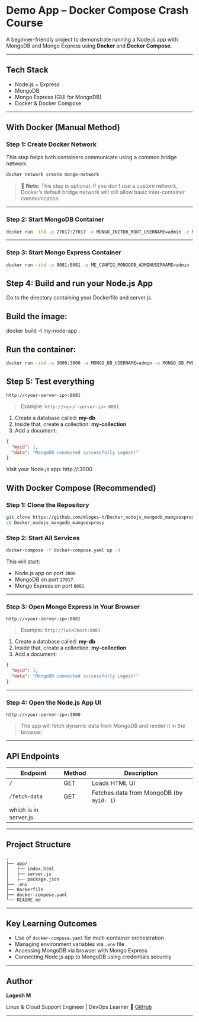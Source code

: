 # Demo App – Docker Compose Crash Course

A beginner-friendly project to demonstrate running a Node.js app with MongoDB and Mongo Express using **Docker** and **Docker Compose**.

---

## Tech Stack

- Node.js + Express
- MongoDB
- Mongo Express (GUI for MongoDB)
- Docker & Docker Compose

---

## With Docker (Manual Method)

### Step 1: Create Docker Network

This step helps both containers communicate using a common bridge network.

```bash
docker network create mongo-network
````

> 🔹 **Note:** This step is optional. If you don’t use a custom network, Docker’s default bridge network will still allow basic inter-container communication.

---

### Step 2: Start MongoDB Container

```bash
docker run -itd -p 27017:27017 -e MONGO_INITDB_ROOT_USERNAME=admin -e MONGO_INITDB_ROOT_PASSWORD=password --name mongodb --net mongo-network mongo
```

---

### Step 3: Start Mongo Express Container

```bash
docker run -itd -p 8081:8081 -e ME_CONFIG_MONGODB_ADMINUSERNAME=admin -e ME_CONFIG_MONGODB_ADMINPASSWORD=password -e ME_CONFIG_MONGODB_SERVER=mongodb --name mongo-express --net mongo-network mongo-express
```
## Step 4: Build and run your Node.js App

Go to the directory containing your Dockerfile and server.js.

## Build the image:

docker build -t my-node-app .

## Run the container:

```bash
docker run -itd -p 3000:3000 -e MONGO_DB_USERNAME=admin -e MONGO_DB_PWD=supersecret --name node-app --net mongo-network my-node-app
```
## Step 5: Test everything

```text
http://<your-server-ip>:8081
```

> Example: `http://<your-server-ip>:8081`

1. Create a database called: **my-db**
2. Inside that, create a collection: **my-collection**
3. Add a document:

```json
{
  "myid": 1,
  "data": "MongoDB connected successfully Logesh!"
}
```

Visit your Node.js app: http://<your-server-ip>:3000

## With Docker Compose (Recommended)

### Step 1: Clone the Repository

```bash
git clone https://github.com/mloges-h/Docker_nodejs_mangodb_mangoexpress.git
cd Docker_nodejs_mangodb_mangoexpress
```

### Step 2: Start All Services

```bash
docker-compose -f docker-compose.yaml up -d
```

This will start:

* Node.js app on port `3000`
* MongoDB on port `27017`
* Mongo Express on port `8081`

---

### Step 3: Open Mongo Express in Your Browser

```text
http://<your-server-ip>:8081
```

> Example: `http://localhost:8081`

1. Create a database called: **my-db**
2. Inside that, create a collection: **my-collection**
3. Add a document:

```json
{
  "myid": 1,
  "data": "MongoDB connected successfully Logesh!"
}
```

---

### Step 4: Open the Node.js App UI

```text
http://<your-server-ip>:3000
```

> The app will fetch dynamic data from MongoDB and render it in the browser.

---

## API Endpoints

| Endpoint      | Method | Description                              |
| ------------- | ------ | ---------------------------------------- |
| `/`           | GET    | Loads HTML UI                            |
| `/fetch-data` | GET    | Fetches data from MongoDB (by `myid: 1`)
                          which is in server.js |

---

## Project Structure

```
.
├── app/
│   ├── index.html
│   ├── server.js
│   ├── package.json
├── .env
├── Dockerfile
├── docker-compose.yaml
└── README.md
```

---

## Key Learning Outcomes

* Use of `docker-compose.yaml` for multi-container orchestration
* Managing environment variables via `.env` file
* Accessing MongoDB via browser with Mongo Express
* Connecting Node.js app to MongoDB using credentials securely

---

## Author

**Logesh M**

Linux & Cloud Support Engineer | DevOps Learner
🔗 [GitHub](https://github.com/mloges-h)

---
